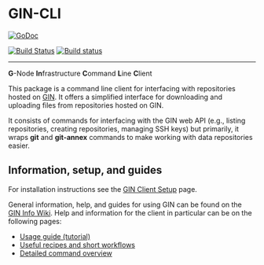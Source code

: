 # GIN-CLI

[![GoDoc](https://godoc.org/github.com/G-Node/gin-cli?status.svg)](http://godoc.org/github.com/G-Node/gin-cli)

[![Build Status](https://travis-ci.org/G-Node/gin-cli.svg?branch=master)](https://travis-ci.org/G-Node/gin-cli)
[![Build status](https://ci.appveyor.com/api/projects/status/gu9peb10f9k8ed3d/branch/master?svg=true)](https://ci.appveyor.com/project/G-Node/gin-cli/branch/master)

---

**G**-Node **In**frastructure **C**ommand **L**ine **C**lient

This package is a command line client for interfacing with repositories hosted on [GIN](https://gin.g-node.org).
It offers a simplified interface for downloading and uploading files from repositories hosted on GIN.

It consists of commands for interfacing with the GIN web API (e.g., listing repositories, creating repositories, managing SSH keys) but primarily, it wraps **git** and **git-annex** commands to make working with data repositories easier.

## Information, setup, and guides
For installation instructions see the [GIN Client Setup](https://gin.g-node.org/G-Node/Info/wiki/GIN+CLI+Setup) page.

General information, help, and guides for using GIN can be found on the [GIN Info Wiki](https://gin.g-node.org/G-Node/info/wiki).
Help and information for the client in particular can be on the following pages:
- [Usage guide (tutorial)](https://gin.g-node.org/G-Node/Info/wiki/GIN+CLI+Usage+Tutorial)
- [Useful recipes and short workflows](https://gin.g-node.org/G-Node/Info/wiki/GIN+CLI+Recipes)
- [Detailed command overview](https://gin.g-node.org/G-Node/Info/wiki/GIN+CLI+Help)
